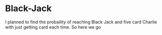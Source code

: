 # Black-Jack
I planned to find the probaility of reaching Black Jack and five card Charlie with just getting card each time.
So here we go
